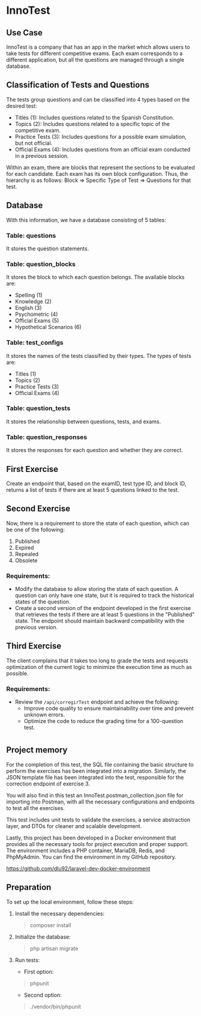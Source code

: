 # InnoTest

## Use Case

InnoTest is a company that has an app in the market which allows users to take tests for different competitive exams. Each exam corresponds to a different application, but all the questions are managed through a single database.

## Classification of Tests and Questions

The tests group questions and can be classified into 4 types based on the desired test:

- Titles (1): Includes questions related to the Spanish Constitution.
- Topics (2): Includes questions related to a specific topic of the competitive exam.
- Practice Tests (3): Includes questions for a possible exam simulation, but not official.
- Official Exams (4): Includes questions from an official exam conducted in a previous session.

Within an exam, there are blocks that represent the sections to be evaluated for each candidate. Each exam has its own block configuration. Thus, the hierarchy is as follows: Block => Specific Type of Test => Questions for that test.

## Database

With this information, we have a database consisting of 5 tables:

### Table: questions

It stores the question statements.

### Table: question_blocks

It stores the block to which each question belongs. The available blocks are:

- Spelling (1)
- Knowledge (2)
- English (3)
- Psychometric (4)
- Official Exams (5)
- Hypothetical Scenarios (6)

### Table: test_configs

It stores the names of the tests classified by their types. The types of tests are:

- Titles (1)
- Topics (2)
- Practice Tests (3)
- Official Exams (4)

### Table: question_tests

It stores the relationship between questions, tests, and exams.

### Table: question_responses

It stores the responses for each question and whether they are correct.

## First Exercise

Create an endpoint that, based on the examID, test type ID, and block ID, returns a list of tests if there are at least 5 questions linked to the test.

## Second Exercise

Now, there is a requirement to store the state of each question, which can be one of the following:

1. Published
2. Expired
3. Repealed
4. Obsolete

### Requirements:

- Modify the database to allow storing the state of each question. A question can only have one state, but it is required to track the historical states of the question.
- Create a second version of the endpoint developed in the first exercise that retrieves the tests if there are at least 5 questions in the "Published" state. The endpoint should maintain backward compatibility with the previous version.

## Third Exercise

The client complains that it takes too long to grade the tests and requests optimization of the current logic to minimize the execution time as much as possible.

### Requirements:

- Review the `/api/corregirTest` endpoint and achieve the following:
  - Improve code quality to ensure maintainability over time and prevent unknown errors.
  - Optimize the code to reduce the grading time for a 100-question test.

#

## Project memory

For the completion of this test, the SQL file containing the basic structure to perform the exercises has been integrated into a migration. Similarly, the JSON template file has been integrated into the test, responsible for the correction endpoint of exercise 3.

You will also find in this test an InnoTest.postman_collection.json file for importing into Postman, with all the necessary configurations and endpoints to test all the exercises.

This test includes unit tests to validate the exercises, a service abstraction layer, and DTOs for cleaner and scalable development.

Lastly, this project has been developed in a Docker environment that provides all the necessary tools for project execution and proper support. The environment includes a PHP container, MariaDB, Redis, and PhpMyAdmin. You can find the environment in my GitHub repository.

https://github.com/dlu92/laravel-dev-docker-environment

## Preparation

To set up the local environment, follow these steps:

1. Install the necessary dependencies:
    > composer install

2. Initialize the database:
    > php artisan migrate

5. Run tests:
    - First option:
    > phpunit
    - Second option:
    > ./vendor/bin/phpunit